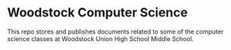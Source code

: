 # Woodstock Computer Science

This repo stores and publishes documents related to some of the computer science classes at Woodstock Union High School Middle School.
